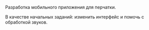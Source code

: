 Разработка мобильного приложения для перчатки.
 
В качестве начальных заданий: изменить интерфейс и помочь с обработкой звуков.
